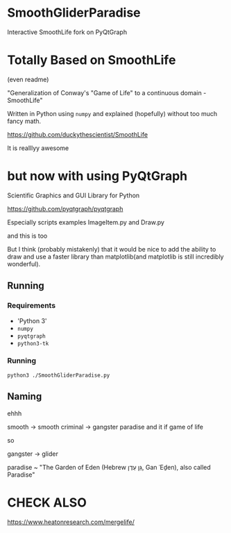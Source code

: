 # SmoothGliderParadise
Interactive SmoothLife fork on PyQtGraph

# Totally Based on SmoothLife
(even readme)

"Generalization of Conway's "Game of Life" to a continuous domain - SmoothLife"

Written in Python using `numpy` and explained (hopefully) without too much fancy math.

https://github.com/duckythescientist/SmoothLife

It is realllyy awesome

# but now with using PyQtGraph
Scientific Graphics and GUI Library for Python

https://github.com/pyqtgraph/pyqtgraph

Especially scripts examples ImageItem.py and Draw.py

and this is too

But I think (probably mistakenly) that it would be nice to add the ability to draw and use a faster library than matplotlib(and matplotlib is still incredibly wonderful).

## Running

### Requirements

* 'Python 3'
* `numpy`
* `pyqtgraph`
* `python3-tk`


### Running

`python3 ./SmoothGliderParadise.py`



## Naming

ehhh


smooth -> smooth criminal -> gangster paradise and it if game of life

so

gangster -> glider

paradise ~ "The Garden of Eden (Hebrew גַּן עֵדֶן, Gan ʿEḏen), also called Paradise"


# CHECK ALSO
https://www.heatonresearch.com/mergelife/
